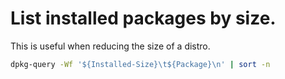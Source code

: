 # List installed packages by size.

This is useful when reducing the size of a distro.

```bash
dpkg-query -Wf '${Installed-Size}\t${Package}\n' | sort -n
```
